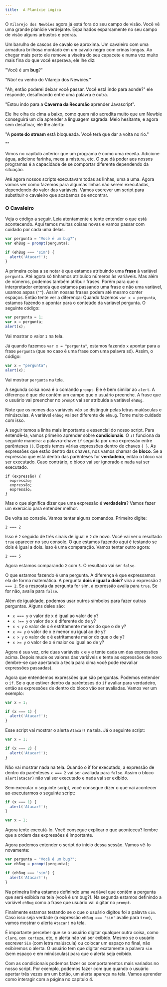 ```yaml
---
title:  A Planície Lógica
---
```


<div class="plot" markdown="1">

O `Vilarejo dos Newbies` agora já está fora do seu campo de visão. Você vê
uma grande planície verdejante. Espalhados esparsamente no seu campo de visão
alguns arbustos e pedras.

Um barulho de cascos de cavalo se aproxima. Um cavaleiro com uma armadura
brilhosa montado em um cavalo negro com crinas longas.
Ao chegar mais perto ele remove a viseira do seu
capacete e numa voz muito mais fina do que você esperava, ele lhe diz:

"Você é um **bug**?"

"Não! eu venho do Vilarejo dos Newbies."

"Ah, então poderei deixar você passar. Você está indo para aonde?" ele responde,
desafinando entre uma palavra e outra.

"Estou indo para a **Caverna da Recursão** aprender Javascript".

Ele lhe olha de cima a baixo, como quem não acredita muito que um Newbie
conseguirá um dia aprender a linguagem sagrada. Meio hesitante, e agora sem
desafinar, ele lhe alerta:

"A **ponte do stream** está bloqueada. Você terá que dar a volta no rio."

""  

</div>

Vimos no capítulo anterior que um programa é como uma receita. Adicione água,
adicione farinha, mexa a mistura, etc. O que dá poder aos nossos programas é
a capacidade de se comportar diferente dependendo da situação.

Até agora nossos scripts executavam todas as linhas, uma a uma. Agora vamos ver
como fazemos para algumas linhas não serem executadas, dependendo do valor
das variáveis. Vamos escrever um script para substituir o cavaleiro que
acabamos de encontrar.

### O Cavaleiro

Veja o código a seguir. Leia atentamente e tente entender o que está
acontecendo. Aqui temos muitas coisas novas e vamos passar com cuidado
por cada uma delas.

```js
var pergunta = "Você é um bug?";
var ehBug = prompt(pergunta);

if (ehBug === 'sim') {
  alert('Atacar!');
}
```

A primeira coisa a se notar é que estamos atribuindo uma **frase** à variável
`pergunta`. Até agora só tínhamos atribuído números às variáveis. Mas além de
números, podemos também atribuir frases. Porém para que o interpretador entenda
que estamos passando uma frase e não uma variável, usamos aspas (`""`). Assim
nossas frases podem até mesmo conter espaços. Então tente ver a diferença:
Quando fazemos `var x = pergunta`, estamos fazendo x apontar para o conteúdo
da variável pergunta. O seguinte código:

```js
var pergunta = 1;
var x = pergunta;
alert(x);
```

Vai mostrar o valor `1` na tela.

Já quando fazemos `var x = "pergunta"`, estamos fazendo `x` apontar para a frase
`pergunta` (que no caso é uma frase com uma palavra só). Assim, o código:

```js
var x = "pergunta";
alert(x);
```

Vai mostrar `pergunta` na tela.

A segunda coisa nova é o comando `prompt`.
Ele é bem similar ao `alert`.
A diferença é que ele contêm um campo que o usuário preenche.
A frase que o usuário vai preencher no `prompt` vai ser atribuída a variável
`ehBug`.

Note que os nomes das variáveis vão se distinguir pelas letras maiúsculas e
minúsculas. A variável `ehbug` vai ser diferente de `ehBug`. Tome muito
cuidado com isso.

A seguir temos a linha mais importante e essencial do nosso script. Para
entendê-la, vamos primeiro aprender sobre **condicionais**. O `if` funciona
da seguinte maneira: a palavra-chave `if` seguida por uma expressão entre
parênteses `()`. Depois temos várias expressões dentro de chaves `{ }`.
As expressões que estão dentro das chaves, nos vamos chamar de **bloco**.
Se a expressão que está dentro das parênteses for **verdadeira**, então
o bloco vai ser executado. Caso contrário, o bloco vai ser ignorado e nada
vai ser executado.

```
if (expressão) {
  expressão;
  expressão;
  expressão;
}
```

Mas o que significa dizer que uma expressão é **verdadeira**?
Vamos fazer um exercício para entender melhor.

<div class="ex" markdown="1">
De volta ao console. Vamos tentar alguns comandos. Primeiro digite:

```
2 === 2
```

Isso é `2` seguido de três sinais de igual e `2` de novo. Você vai ver o
resultado `true` aparecer no seu console. O que estamos fazendo aqui é
testando se dois é igual a dois. Isso é uma comparação. Vamos tentar outro
agora:

```
2 === 5
```

Agora estamos comparando `2` com `5`. O resultado vai ser `false`.

O que estamos fazendo é uma pergunta. A diferença é que expressamos ela
de forma matemática. A pergunta **dois é igual a dois?** vira a expressão
`2 === 2`. Se a resposta da pergunta for sim, a expressão avalia para `true`.
Se for não, avalia para `false`.

Além de igualdade, podemos usar outros símbolos para fazer outras perguntas.
Alguns deles são:

* `x === y` o valor de x é igual ao valor de y?
* `x !== y` o valor de x é diferente do de y?
* `x < y` o valor de x é estritamente menor do que o de y?  
* `x <= y` o valor de x é menor ou igual ao de y?
* `x > y` o valor de x é estritamente maior do que o de y?
* `x >= y` o valor de x é maior ou igual ao de y?

Agora é sua vez, crie duas variáveis `x` e `y` e tente cada um das expressões
acima. Depois mude os valores das variáveis e tente as expressões de novo
(lembre-se que apertando a tecla para cima você pode reavaliar expressões
  passadas).

</div>

Agora que entendemos expressões que são perguntas. Podemos entender o `if`.
Se o que estiver dentro da parênteses do `if` avaliar para verdadeiro,
então as expressões de dentro do bloco vão ser avaliadas. Vamos ver um
exemplo:

```js
var x = 1;

if (x === 1) {
  alert('Atacar!');
}
```

Esse script vai mostrar o alerta `Atacar!` na tela. Já o seguinte script:

```js
var x = 1;

if (x === 2) {
  alert('Atacar!');
}
```

Não vai mostrar nada na tela. Quando o if for executado, a expressão de dentro
do parênteses `x === 2` vai ser avaliada para `false`. Assim o bloco
`alert(atacar)` não vai ser executado e nada vai ser exibido.


<div class="ex" markdown="1">
Sem executar o seguinte script, você consegue dizer o que vai acontecer
ao executarmos o seguinte script:

```js
if (x === 1) {
  alert('Atacar!');
}

var x = 1;
```

Agora tente executá-lo. Você consegue explicar o que aconteceu?
lembre que a ordem das expressões é importante.
</div>

Agora podemos entender o script do início dessa sessão. Vamos vê-lo novamente:

```js
var pergunta = "Você é um bug?";
var ehBug = prompt(pergunta);

if (ehBug === 'sim') {
  alert('Atacar!');
}
```

Na primeira linha estamos definindo uma variável que contêm a pergunta que
será exibida na tela (você é um bug?). Na segunda estamos definindo a variável
`ehBug` como a frase que usuário vai digitar no `prompt`.

Finalmente estamos testando se o que o usuário digitou foi a palavra `sim`.
Caso isso seja verdade (a expressão `ehBug === 'sim'` avalie para `true`),
vamos mostrar o alerta `Atacar!` na tela.

É importante perceber que se o usuário digitar qualquer outra coisa, como
`claro`, `com certeza`, etc, o alerta não vai ser exibido. Mesmo se o usuário
escrever `Sim` (com letra maiúscula) ou colocar um espaço no final,
não exibiremos o alerta. O usuário tem que digitar exatamente a palavra
`sim` (sem espaço e em minúsculas) para que o alerta seja exibido.

Com as condicionais podemos fazer os comportamentos mais variados no nosso
script. Por exemplo, podemos fazer com que quando o usuário apertar três vezes em
um botão, um alerta apareça na tela. Vamos aprender como interagir com a
página no capítulo 4.
